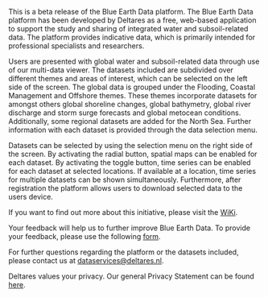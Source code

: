 This is a beta release of the Blue Earth Data platform. The Blue Earth Data platform has been developed by Deltares as a free, web-based application to support the study and sharing of integrated water and subsoil-related data. The platform provides indicative data, which is primarily intended for professional specialists and researchers.

Users are presented with global water and subsoil-related data through use of our multi-data viewer. The datasets included are subdivided over different themes and areas of interest, which can be selected on the left side of the screen. The global data is grouped under the Flooding, Coastal Management and Offshore themes. These themes incorporate datasets for amongst others global shoreline changes, global bathymetry, global river discharge and storm surge forecasts and global metocean conditions. Additionally, some regional datasets are added for the North Sea. Further information with each dataset is provided through the data selection menu.

Datasets can be selected by using the selection menu on the right side of the screen. By activating the radial button, spatial maps can be enabled for each dataset. By activating the toggle button, time series can be enabled for each dataset at selected locations. If available at a location, time series for multiple datasets can be shown simultaneously. Furthermore, after registration the platform allows users to download selected data to the users device.

If you want to find out more about this initiative, please visit the [WiKi](https://publicwiki.deltares.nl/display/BED).

Your feedback will help us to further improve Blue Earth Data. To provide your feedback, please use the following [form](https://forms.gle/qaNHX1CCkGhf5m7i6).

For further questions regarding the platform or the datasets included, please contact us at dataservices@deltares.nl.

Deltares values your privacy. Our general Privacy Statement can be found [here](https://oss.deltares.nl/web/delft-fews/privacy-declaration).
